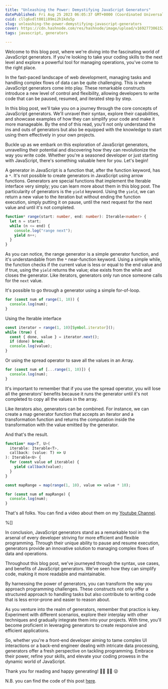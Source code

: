 ```yaml
---
title: "Unleashing the Power: Demystifying JavaScript Generators"
datePublished: Fri Aug 25 2023 06:05:37 GMT+0000 (Coordinated Universal Time)
cuid: cllq6vdlt001i09mi2h1kdu5p
slug: unleashing-the-power-demystifying-javascript-generators
cover: https://cdn.hashnode.com/res/hashnode/image/upload/v1692773061529/8c598253-39e3-46fc-9a5c-00a922d00aaf.png
tags: javascript, generators

---
```


Welcome to this blog post, where we're diving into the fascinating world of JavaScript generators. If you're looking to take your coding skills to the next level and explore a powerful tool for managing operations, you've come to the right place.

In the fast-paced landscape of web development, managing tasks and handling complex flows of data can be quite challenging. This is where JavaScript generators come into play. These remarkable constructs introduce a new level of control and flexibility, allowing developers to write code that can be paused, resumed, and iterated step by step.

In this blog post, we'll take you on a journey through the core concepts of JavaScript generators. We'll unravel their syntax, explore their capabilities, and showcase examples of how they can simplify your code and make it more manageable. By the end of this read, you'll not only understand the ins and outs of generators but also be equipped with the knowledge to start using them effectively in your own projects.

Buckle up as we embark on this exploration of JavaScript generators, unravelling their potential and discovering how they can revolutionize the way you write code. Whether you're a seasoned developer or just starting with JavaScript, there's something valuable here for you. Let's begin!

A generator in JavaScript is a function that, after the function keyword, has a `*`. It's not possible to create generators in JavaScript using arrow functions. Generators are special functions that implement the Iterable interface very simply; you can learn more about them in this blog post. The particularity of generators is the `yield` keyword. Using the `yield`, we can return a new value to the iteration but without ending the function execution, simply putting it on pause, until the next request for the next value and until it's not completed.

```typescript
function* range(start: number, end: number): Iterable<number> {
  let n = start;
  while (n <= end) {
    console.log("range next");
    yield n++;
  }
}
```

As you can notice, the range generator is a simple generator function, and it's understandable from the `*` near-function keyword. Using a simple while, the function checks if the current value is less or equal to the end value and if true, using the `yield` returns the value; else exists from the while and closes the generator. Like iterators, generators only run once someone calls for the `next` value.

It's possible to go through a generator using a simple for-of-loop.

```typescript
for (const num of range(1, 10)) {
  console.log(num);
}
```

Using the Iterable interface

```typescript
const iterator = range(1, 10)[Symbol.iterator]();
while (true) {
  const { done, value } = iterator.next();
  if (done) break;
  console.log(value);
}
```

Or using the spread operator to save all the values in an Array.

```typescript
for (const num of [...range(1, 10)]) {
  console.log(num);
}
```

It's important to remember that if you use the spread operator, you will lose all the generators' benefits because it runs the generator until it's not completed to copy all the values in the array.

Like iterators also, generators can be combined. For instance, we can create a map generator function that accepts an iterator and a transformation function and returns the computation inside the transformation with the value emitted by the generator.

And that's the result.

```typescript
function* map<T, U>(
  iterable: Iterable<T>,
  callback: (value: T) => U
): Iterable<U> {
  for (const value of iterable) {
    yield callback(value);
  }
}

const mapRange = map(range(1, 10), value => value * 10);

for (const num of mapRange) {
  console.log(num);
}
```

That's all folks. You can find a video about them on my [Youtube Channel](https://www.youtube.com/@Puppo_92/).

%[] 

In conclusion, JavaScript generators stand as a remarkable tool in the arsenal of every developer striving for more efficient and flexible programming. Through their unique ability to pause and resume execution, generators provide an innovative solution to managing complex flows of data and operations.

Throughout this blog post, we've journeyed through the syntax, use cases, and benefits of JavaScript generators. We've seen how they can simplify code, making it more readable and maintainable.

By harnessing the power of generators, you can transform the way you approach programming challenges. These constructs not only offer a structured approach to handling tasks but also contribute to writing code that is less error-prone and easier to reason about.

As you venture into the realm of generators, remember that practice is key. Experiment with different scenarios, explore their interplay with other techniques and gradually integrate them into your projects. With time, you'll become proficient in leveraging generators to create responsive and efficient applications.

So, whether you're a front-end developer aiming to tame complex UI interactions or a back-end engineer dealing with intricate data processing, generators offer a fresh perspective on tackling programming. Embrace their power, refine your skills, and elevate your coding prowess in the dynamic world of JavaScript.

Thank you for reading and happy generating! 👩‍💻 👨‍💻 😜

N.B. you can find the code of this post [here](https://github.com/Puppo/javascript-iterators-and-generators/tree/02-generators).